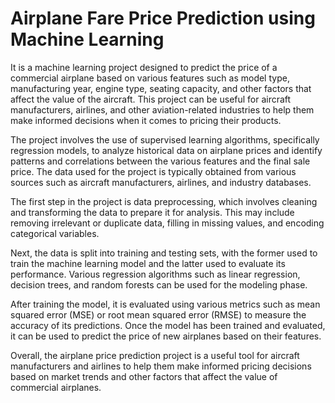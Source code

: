 # Airplane Fare Price Prediction using Machine Learning
It is a machine learning project designed to predict the price of a commercial airplane based on various features such as model type, manufacturing year, engine type, seating capacity, and other factors that affect the value of the aircraft. This project can be useful for aircraft manufacturers, airlines, and other aviation-related industries to help them make informed decisions when it comes to pricing their products.

The project involves the use of supervised learning algorithms, specifically regression models, to analyze historical data on airplane prices and identify patterns and correlations between the various features and the final sale price. The data used for the project is typically obtained from various sources such as aircraft manufacturers, airlines, and industry databases.

The first step in the project is data preprocessing, which involves cleaning and transforming the data to prepare it for analysis. This may include removing irrelevant or duplicate data, filling in missing values, and encoding categorical variables.

Next, the data is split into training and testing sets, with the former used to train the machine learning model and the latter used to evaluate its performance. Various regression algorithms such as linear regression, decision trees, and random forests can be used for the modeling phase.

After training the model, it is evaluated using various metrics such as mean squared error (MSE) or root mean squared error (RMSE) to measure the accuracy of its predictions. Once the model has been trained and evaluated, it can be used to predict the price of new airplanes based on their features.

Overall, the airplane price prediction project is a useful tool for aircraft manufacturers and airlines to help them make informed pricing decisions based on market trends and other factors that affect the value of commercial airplanes.
